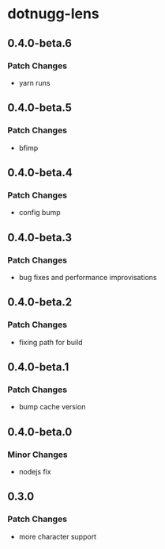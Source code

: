# dotnugg-lens

## 0.4.0-beta.6

### Patch Changes

-   yarn runs

## 0.4.0-beta.5

### Patch Changes

-   bfimp

## 0.4.0-beta.4

### Patch Changes

-   config bump

## 0.4.0-beta.3

### Patch Changes

-   bug fixes and performance improvisations

## 0.4.0-beta.2

### Patch Changes

-   fixing path for build

## 0.4.0-beta.1

### Patch Changes

-   bump cache version

## 0.4.0-beta.0

### Minor Changes

-   nodejs fix

## 0.3.0

### Patch Changes

-   more character support
